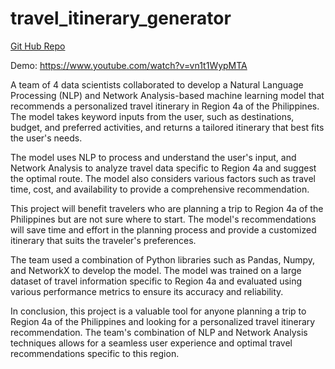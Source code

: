 # travel_itinerary_generator

[Git Hub Repo](https://drive.google.com/file/d/1MtSX4FZmLpY7_vDZp0gG_8udwjtkJpix/view?usp=sharing)

Demo: https://www.youtube.com/watch?v=vn1t1WypMTA 

A team of 4 data scientists collaborated to develop a Natural Language Processing (NLP) and Network Analysis-based machine learning model that recommends a personalized travel itinerary in Region 4a of the Philippines. The model takes keyword inputs from the user, such as destinations, budget, and preferred activities, and returns a tailored itinerary that best fits the user's needs.

The model uses NLP to process and understand the user's input, and Network Analysis to analyze travel data specific to Region 4a and suggest the optimal route. The model also considers various factors such as travel time, cost, and availability to provide a comprehensive recommendation.

This project will benefit travelers who are planning a trip to Region 4a of the Philippines but are not sure where to start. The model's recommendations will save time and effort in the planning process and provide a customized itinerary that suits the traveler's preferences.

The team used a combination of Python libraries such as Pandas, Numpy, and NetworkX to develop the model. The model was trained on a large dataset of travel information specific to Region 4a and evaluated using various performance metrics to ensure its accuracy and reliability.

In conclusion, this project is a valuable tool for anyone planning a trip to Region 4a of the Philippines and looking for a personalized travel itinerary recommendation. The team's combination of NLP and Network Analysis techniques allows for a seamless user experience and optimal travel recommendations specific to this region.
